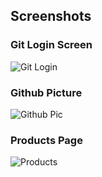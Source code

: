 ## Screenshots

### Git Login Screen  
![Git Login](src/assets/Images/git-login.png)

### Github Picture  
![Github Pic](src/assets/Images/github-pic.png)

### Products Page  
![Products](src/assets/Images/products.png)
